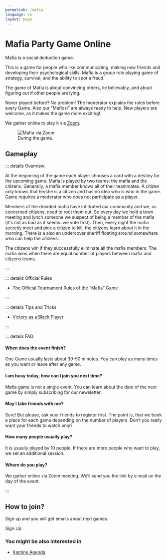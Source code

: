 ```yaml
---
permalink: /mafia
language: en
layout: page
---
```


# Mafia Party Game Online

Mafia is a social deduction game.

This is a game for people who like communicating, making new friends and developing their psychological skills. Mafia is a group role playing game of strategy, survival, and the ability to spot a fraud.

The game of Mafia is about convincing others, lie believably, and about figuring out if other people are lying.

Never played before? No problem! The moderator explains the rules before every Game. Also our “Mafiosi” are always ready to help. New players are welcome, as it makes the game more exciting!

We gather online to play it via [Zoom](https://zoom.us/).

<figure>
  <img src="/img/mafia.jpg" alt="Mafia via Zoom" />
  <figcaption>During the game.</figcaption>
</figure>

## Gameplay

::: details Overview

At the beginning of the game each player chooses a card with a destiny for the upcoming game. Mafia is played by two teams: the mafia and the citizens. Generally, a mafia member knows all of their teammates. A citizen only knows that he/she is a citizen and has no idea who is who in the game. Game requires a moderator who does not participate as a player.

Members of the dreaded mafia have infiltrated our community and we, as concerned citizens, need to root them out. So every day we hold a town meeting and lynch someone we suspect of being a member of the mafia (it's not as bad as it seems: we vote first). Then, every night the mafia secretly meet and pick a citizen to kill; the citizens learn about it in the morning. There is a also an undercover sheriff floating around somewhere who can help the citizens.

The citizens win if they successfully eliminate all the mafia members. The mafia wins when there are equal number of players between mafia and citizens teams.

:::

::: details Official Rules

- [The Official Tournament Rules of the “Mafia” Game](https://docs.google.com/document/d/1C3pRDSGfTfbkygT0_vW1Z4tNYNWJ6cEdVMVo4mxBH3U/edit?usp=sharing)

:::

::: details Tips and Tricks

- [Victory as a Black Player](https://docs.google.com/document/d/1awCv-XXEkf1KkoUZZdkFKe1wpnmohGCjkIaRAoV35CI/edit?usp=sharing)

:::

::: details FAQ

#### When does the event finish?

One Game usually lasts about 30-50 minutes. You can play as many times as you want or leave after any game.

#### I am busy today, how can I join you next time?

Mafia game is not a single event. You can learn about the date of the next game by simply subscribing for our newsletter.

#### May I take friends with me?

Sure! But please, ask your friends to register first. The point is, that we book a place for each game depending on the number of players. Don’t you really want your friends to watch only?

#### How many people usually play?

It is usually played by 10 people. If there are more people who want to play, we set an additional session.

#### Where do you play?

We gather online via Zoom meeting. We’ll send you the link by e-mail on the day of the event.

:::

## How to join?

Sign up and you will get emails about next games.

<cta target="_blank" href="https://docs.google.com/forms/d/e/1FAIpQLSeyon0uSGC9A0NJGnM7B_0HjWjdWfB9t34DPDx4zqI0gCB8pQ/viewform">Sign Up</cta>

### You might be also interested in

- [Kantine Agenda](/)
